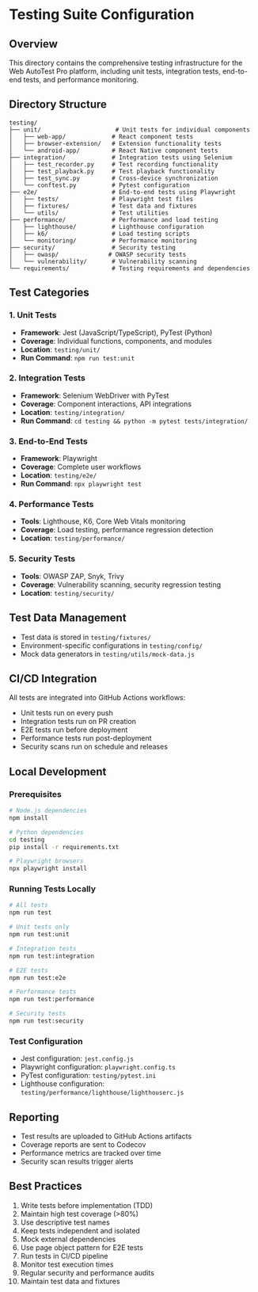 # Testing Suite Configuration

## Overview
This directory contains the comprehensive testing infrastructure for the Web AutoTest Pro platform, including unit tests, integration tests, end-to-end tests, and performance monitoring.

## Directory Structure
```
testing/
├── unit/                     # Unit tests for individual components
│   ├── web-app/             # React component tests
│   ├── browser-extension/   # Extension functionality tests
│   └── android-app/         # React Native component tests
├── integration/             # Integration tests using Selenium
│   ├── test_recorder.py     # Test recording functionality
│   ├── test_playback.py     # Test playback functionality
│   ├── test_sync.py         # Cross-device synchronization
│   └── conftest.py          # Pytest configuration
├── e2e/                     # End-to-end tests using Playwright
│   ├── tests/               # Playwright test files
│   ├── fixtures/            # Test data and fixtures
│   └── utils/               # Test utilities
├── performance/             # Performance and load testing
│   ├── lighthouse/          # Lighthouse configuration
│   ├── k6/                  # Load testing scripts
│   └── monitoring/          # Performance monitoring
├── security/                # Security testing
│   ├── owasp/              # OWASP security tests
│   └── vulnerability/       # Vulnerability scanning
└── requirements/            # Testing requirements and dependencies
```

## Test Categories

### 1. Unit Tests
- **Framework**: Jest (JavaScript/TypeScript), PyTest (Python)
- **Coverage**: Individual functions, components, and modules
- **Location**: `testing/unit/`
- **Run Command**: `npm run test:unit`

### 2. Integration Tests
- **Framework**: Selenium WebDriver with PyTest
- **Coverage**: Component interactions, API integrations
- **Location**: `testing/integration/`
- **Run Command**: `cd testing && python -m pytest tests/integration/`

### 3. End-to-End Tests
- **Framework**: Playwright
- **Coverage**: Complete user workflows
- **Location**: `testing/e2e/`
- **Run Command**: `npx playwright test`

### 4. Performance Tests
- **Tools**: Lighthouse, K6, Core Web Vitals monitoring
- **Coverage**: Load testing, performance regression detection
- **Location**: `testing/performance/`

### 5. Security Tests
- **Tools**: OWASP ZAP, Snyk, Trivy
- **Coverage**: Vulnerability scanning, security regression testing
- **Location**: `testing/security/`

## Test Data Management
- Test data is stored in `testing/fixtures/`
- Environment-specific configurations in `testing/config/`
- Mock data generators in `testing/utils/mock-data.js`

## CI/CD Integration
All tests are integrated into GitHub Actions workflows:
- Unit tests run on every push
- Integration tests run on PR creation
- E2E tests run before deployment
- Performance tests run post-deployment
- Security scans run on schedule and releases

## Local Development

### Prerequisites
```bash
# Node.js dependencies
npm install

# Python dependencies
cd testing
pip install -r requirements.txt

# Playwright browsers
npx playwright install
```

### Running Tests Locally
```bash
# All tests
npm run test

# Unit tests only
npm run test:unit

# Integration tests
npm run test:integration

# E2E tests
npm run test:e2e

# Performance tests
npm run test:performance

# Security tests
npm run test:security
```

### Test Configuration
- Jest configuration: `jest.config.js`
- Playwright configuration: `playwright.config.ts`
- PyTest configuration: `testing/pytest.ini`
- Lighthouse configuration: `testing/performance/lighthouse/lighthouserc.js`

## Reporting
- Test results are uploaded to GitHub Actions artifacts
- Coverage reports are sent to Codecov
- Performance metrics are tracked over time
- Security scan results trigger alerts

## Best Practices
1. Write tests before implementation (TDD)
2. Maintain high test coverage (>80%)
3. Use descriptive test names
4. Keep tests independent and isolated
5. Mock external dependencies
6. Use page object pattern for E2E tests
7. Run tests in CI/CD pipeline
8. Monitor test execution times
9. Regular security and performance audits
10. Maintain test data and fixtures